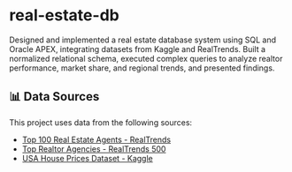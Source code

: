 # real-estate-db
Designed and implemented a real estate database system using SQL and Oracle APEX, integrating datasets from Kaggle and RealTrends. Built a normalized relational schema, executed complex queries to analyze realtor performance, market share, and regional trends, and presented findings.

## 📊 Data Sources

This project uses data from the following sources:

- [Top 100 Real Estate Agents - RealTrends](https://www.realtrends.com/ranking/best-real-estate-agents-united-states/individuals-by-volume/)
- [Top Realtor Agencies - RealTrends 500](https://www.realtrends.com/500-by-volume/)
- [USA House Prices Dataset - Kaggle](https://www.kaggle.com/datasets/fratzcan/usa-house-prices)